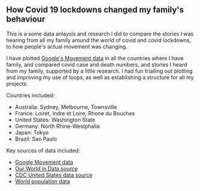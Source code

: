 ## How Covid 19 lockdowns changed my family's behaviour

This is a some data anlaysis and research I did to compare the stories I was hearing from all my family around the world of covid and covid lockdowns, to how people's actual movement was changing. 

I have plotted [Google's Movement data](https://github.com/fionasilke/covid_global_mobility/blob/master/google_presentation.ipynb) in all the countries where I have family, and compared covid case and death numbers, and stories I heard from my family, supported by a little research. I had fun trialling out plotting and improving my use of loops, as well as establishing a structure for all my projects. 

Countries included:

- Australia: Sydney, Melbourne, Townsville
- France: Loiret, Indre et Loire, Rhone du Bouches
- United States: Washington State
- Germany: North Rhine-Westphalia
- Japan: Tokyo
- Brazil: Sao Paulo

Key sources of data included:
- [Google Movement data](https://www.google.com/covid19/mobility/)
- [Our World in Data source](https://github.com/owid/covid-19-data/tree/master/public/data)
- [CDC United States data source](https://covid.cdc.gov/covid-data-tracker/#county-view)
- [World population data](https://www.worldometers.info/world-population/population-by-country/)

